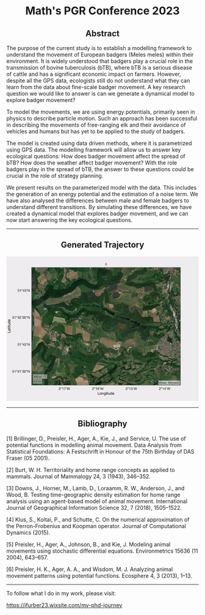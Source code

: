 &nbsp;

<h1 style="text-align: center;"> Math's PGR Conference 2023 </h1>

<h2 style="text-align: center;"> Abstract </h2>

The purpose of the current study is to establish a modelling framework to understand the movement of European badgers (Meles meles) within their environment. It is widely understood that badgers play a crucial role in the transmission of bovine tuberculosis (bTB), where bTB is a serious disease of cattle and has a significant economic impact on farmers. However, despite all the GPS data, ecologists still do not understand what they can learn from the data about fine-scale badger movement. A key research question we would like to answer is can we generate a dynamical model to explore badger movement?
 
To model the movements, we are using energy potentials, primarily seen in physics to describe particle motion. Such an approach has been successful in describing the movements of free-ranging elk and their avoidance of vehicles and humans but has yet to be applied to the study of badgers.
 
The model is created using data driven methods, where it is parametrized using GPS data. The modelling framework will allow us to answer key ecological questions: How does badger movement affect the spread of bTB? How does the weather affect badger movement? With the role badgers play in the spread of bTB, the answer to these questions could be crucial in the role of strategy planning.
 
We present results on the parameterized model with the data. This includes the generation of an energy potential and the estimation of a noise term. We have also analysed the differences between male and female badgers to understand different transitions. By simulating these differences, we have created a dynamical model that explores badger movement, and we can now start answering the key ecological questions.


---

<h2 style="text-align: center;"> Generated Trajectory </h2>

![](14M.gif)

---

<h2 style="text-align: center;"> Bibliography </h2>

[1] Brillinger, D., Preisler, H., Ager, A., Kie, J., and Service, U. The use of potential functions in modelling animal movement. Data Analysis from Statistical Foundations: A Festschrift in Honour of the 75th Birthday of DAS Fraser (05 2001).

[2] Burt, W. H. Territoriality and home range concepts as applied to mammals. Journal of Mammalogy 24, 3 (1943),
346–352.

[3] Downs, J., Horner, M., Lamb, D., Loraamm, R. W., Anderson, J., and Wood, B. Testing time-geographic density estimation for home range analysis using an agent-based model of animal movement. International Journal of Geographical Information Science 32, 7 (2018), 1505–1522.

[4] Klus, S., Koltai, P., and Schutte, C. On the numerical approximation of the Perron-Frobenius and Koopman operator. Journal of Computational Dynamics (2015).

[5] Preisler, H., Ager, A., Johnson, B., and Kie, J. Modeling animal movements using stochastic differential equations. Environmetrics 15636 (11 2004), 643–657.

[6] Preisler, H. K., Ager, A. A., and Wisdom, M. J. Analyzing animal movement patterns using potential functions.
Ecosphere 4, 3 (2013), 1–13.
 
 ---

 To follow what I do in my work, please visit:

 https://jfurber23.wixsite.com/my-phd-journey